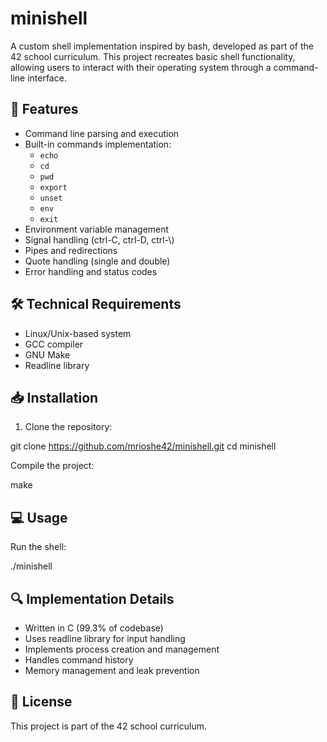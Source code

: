 # minishell

A custom shell implementation inspired by bash, developed as part of the 42 school curriculum. This project recreates basic shell functionality, allowing users to interact with their operating system through a command-line interface.

## 🚀 Features

- Command line parsing and execution
- Built-in commands implementation:
  - `echo`
  - `cd`
  - `pwd`
  - `export`
  - `unset`
  - `env`
  - `exit`
- Environment variable management
- Signal handling (ctrl-C, ctrl-D, ctrl-\\)
- Pipes and redirections
- Quote handling (single and double)
- Error handling and status codes

## 🛠️ Technical Requirements

- Linux/Unix-based system
- GCC compiler
- GNU Make
- Readline library

## 📥 Installation

1. Clone the repository:

git clone https://github.com/mrioshe42/minishell.git
cd minishell

Compile the project:

make

## 💻 Usage

Run the shell:

./minishell

## 🔍 Implementation Details

- Written in C (99.3% of codebase)
- Uses readline library for input handling
- Implements process creation and management
- Handles command history
- Memory management and leak prevention

## 📝 License
This project is part of the 42 school curriculum.
